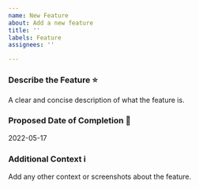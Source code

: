 ```yaml
---
name: New Feature
about: Add a new feature
title: ''
labels: Feature
assignees: ''

---
```


### Describe the Feature ⭐
A clear and concise description of what the feature is.

### Proposed Date of Completion 📅
2022-05-17

### Additional Context ℹ
Add any other context or screenshots about the feature.
